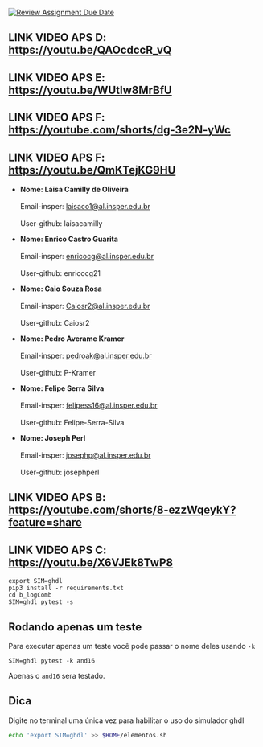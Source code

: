 [![Review Assignment Due Date](https://classroom.github.com/assets/deadline-readme-button-22041afd0340ce965d47ae6ef1cefeee28c7c493a6346c4f15d667ab976d596c.svg)](https://classroom.github.com/a/tgRCPRor)

## LINK VIDEO APS D: https://youtu.be/QAOcdccR_vQ
## LINK VIDEO APS E: https://youtu.be/WUtIw8MrBfU
## LINK VIDEO APS F: https://youtube.com/shorts/dg-3e2N-yWc
## LINK VIDEO APS F: https://youtu.be/QmKTejKG9HU


-   **Nome: Láisa Camilly de Oliveira**<br><br>
    Email-insper: laisaco1@al.insper.edu.br<br><br>
    User-github: laisacamilly
 
-   **Nome: Enrico Castro Guarita**<br><br>
    Email-insper: enricocg@al.insper.edu.br<br><br>
    User-github: enricocg21
 
-   **Nome: Caio Souza Rosa**<br><br>
    Email-insper: Caiosr2@al.insper.edu.br<br><br>
    User-github: Caiosr2
    
-   **Nome: Pedro Averame Kramer**<br><br>
    Email-insper: pedroak@al.insper.edu.br<br><br>
    User-github: P-Kramer

-   **Nome: Felipe Serra Silva**<br><br>
    Email-insper: felipess16@al.insper.edu.br<br><br>
    User-github: Felipe-Serra-Silva

-   **Nome: Joseph Perl**<br><br>
    Email-insper: josephp@al.insper.edu.br<br><br>
    User-github: josephperl
    
## LINK VIDEO APS B: https://youtube.com/shorts/8-ezzWqeykY?feature=share
## LINK VIDEO APS C: https://youtu.be/X6VJEk8TwP8

```
export SIM=ghdl
pip3 install -r requirements.txt
cd b_logComb
SIM=ghdl pytest -s
```

## Rodando apenas um teste

Para executar apenas um teste você pode passar o nome deles usando `-k` 

```
SIM=ghdl pytest -k and16
```

Apenas o `and16` sera testado.

## Dica

Digite no terminal uma única vez para habilitar o uso do simulador ghdl

```bash
echo 'export SIM=ghdl' >> $HOME/elementos.sh
